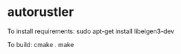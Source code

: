 autorustler
===========

To install requirements:
sudo apt-get install libeigen3-dev

To build:
cmake .
make


